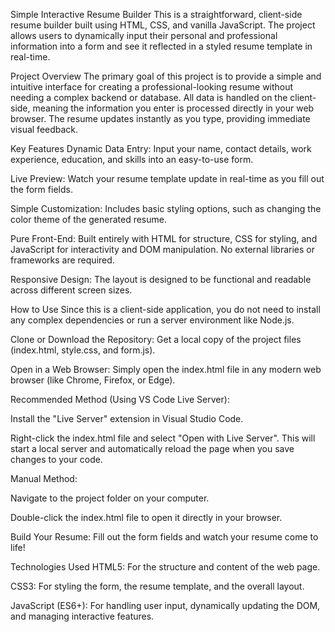 Simple Interactive Resume Builder
This is a straightforward, client-side resume builder built using HTML, CSS, and vanilla JavaScript. The project allows users to dynamically input their personal and professional information into a form and see it reflected in a styled resume template in real-time.

Project Overview
The primary goal of this project is to provide a simple and intuitive interface for creating a professional-looking resume without needing a complex backend or database. All data is handled on the client-side, meaning the information you enter is processed directly in your web browser. The resume updates instantly as you type, providing immediate visual feedback.

Key Features
Dynamic Data Entry: Input your name, contact details, work experience, education, and skills into an easy-to-use form.

Live Preview: Watch your resume template update in real-time as you fill out the form fields.

Simple Customization: Includes basic styling options, such as changing the color theme of the generated resume.

Pure Front-End: Built entirely with HTML for structure, CSS for styling, and JavaScript for interactivity and DOM manipulation. No external libraries or frameworks are required.

Responsive Design: The layout is designed to be functional and readable across different screen sizes.

How to Use
Since this is a client-side application, you do not need to install any complex dependencies or run a server environment like Node.js.

Clone or Download the Repository:
Get a local copy of the project files (index.html, style.css, and form.js).

Open in a Web Browser:
Simply open the index.html file in any modern web browser (like Chrome, Firefox, or Edge).

Recommended Method (Using VS Code Live Server):

Install the "Live Server" extension in Visual Studio Code.

Right-click the index.html file and select "Open with Live Server". This will start a local server and automatically reload the page when you save changes to your code.

Manual Method:

Navigate to the project folder on your computer.

Double-click the index.html file to open it directly in your browser.

Build Your Resume:
Fill out the form fields and watch your resume come to life!

Technologies Used
HTML5: For the structure and content of the web page.

CSS3: For styling the form, the resume template, and the overall layout.

JavaScript (ES6+): For handling user input, dynamically updating the DOM, and managing interactive features.
